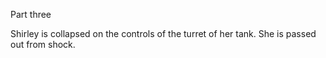 Part three

Shirley is collapsed on the controls of the turret of her tank. She is passed out from shock.
